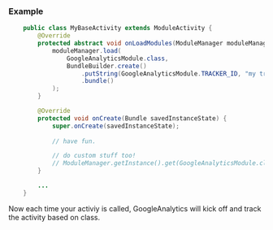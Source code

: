 ### Example

```java
	public class MyBaseActivity extends ModuleActivity {
		@Override
		protected abstract void onLoadModules(ModuleManager moduleManager) {
			moduleManager.load(
				GoogleAnalyticsModule.class,
				BundleBuilder.create()
					.putString(GoogleAnalyticsModule.TRACKER_ID, "my tracker code")
					.bundle()
			);
		}

		@Override
		protected void onCreate(Bundle savedInstanceState) {
			super.onCreate(savedInstanceState);
			
			// have fun.

			// do custom stuff too!
			// ModuleManager.getInstance().get(GoogleAnalyticsModule.class).getTracker();
		}

		...
	}
```
Now each time your activiy is called, GoogleAnalytics will kick off and track the activity based on class.
